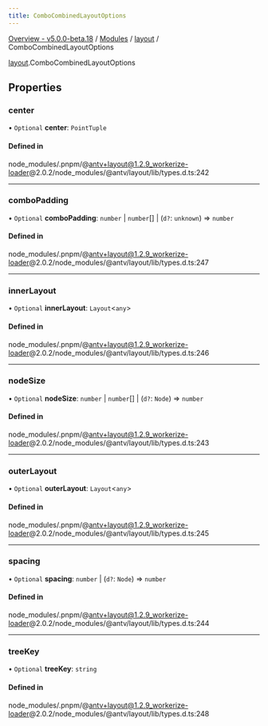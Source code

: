 ```yaml
---
title: ComboCombinedLayoutOptions
---
```


[Overview - v5.0.0-beta.18](../../README.en.md) / [Modules](../../modules.en.md) / [layout](../../modules/layout.en.md) / ComboCombinedLayoutOptions

[layout](../../modules/layout.en.md).ComboCombinedLayoutOptions

## Properties

### center

• `Optional` **center**: `PointTuple`

#### Defined in

node_modules/.pnpm/@antv+layout@1.2.9_workerize-loader@2.0.2/node_modules/@antv/layout/lib/types.d.ts:242

---

### comboPadding

• `Optional` **comboPadding**: `number` \| `number`[] \| (`d?`: `unknown`) => `number`

#### Defined in

node_modules/.pnpm/@antv+layout@1.2.9_workerize-loader@2.0.2/node_modules/@antv/layout/lib/types.d.ts:247

---

### innerLayout

• `Optional` **innerLayout**: `Layout`<`any`\>

#### Defined in

node_modules/.pnpm/@antv+layout@1.2.9_workerize-loader@2.0.2/node_modules/@antv/layout/lib/types.d.ts:246

---

### nodeSize

• `Optional` **nodeSize**: `number` \| `number`[] \| (`d?`: `Node`) => `number`

#### Defined in

node_modules/.pnpm/@antv+layout@1.2.9_workerize-loader@2.0.2/node_modules/@antv/layout/lib/types.d.ts:243

---

### outerLayout

• `Optional` **outerLayout**: `Layout`<`any`\>

#### Defined in

node_modules/.pnpm/@antv+layout@1.2.9_workerize-loader@2.0.2/node_modules/@antv/layout/lib/types.d.ts:245

---

### spacing

• `Optional` **spacing**: `number` \| (`d?`: `Node`) => `number`

#### Defined in

node_modules/.pnpm/@antv+layout@1.2.9_workerize-loader@2.0.2/node_modules/@antv/layout/lib/types.d.ts:244

---

### treeKey

• `Optional` **treeKey**: `string`

#### Defined in

node_modules/.pnpm/@antv+layout@1.2.9_workerize-loader@2.0.2/node_modules/@antv/layout/lib/types.d.ts:248
